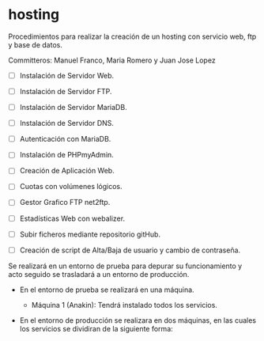 # hosting
Procedimientos para realizar la creación de un hosting con servicio web, ftp y base de datos.

Committeros: Manuel Franco, Maria Romero y Juan Jose Lopez

- [ ] Instalación de Servidor Web.
- [ ] Instalación de Servidor FTP.
- [ ] Instalación de Servidor MariaDB.
- [ ] Instalación de Servidor DNS.
- [ ] Autenticación con MariaDB.
- [ ] Instalación de PHPmyAdmin.
- [ ] Creación de Aplicación Web.
- [ ] Cuotas con volúmenes lógicos.
- [ ] Gestor Grafico FTP net2ftp.
- [ ] Estadísticas Web con webalizer.
- [ ] Subir ficheros mediante repositorio gitHub.
- [ ] Creación de script de Alta/Baja de usuario y cambio de contraseña.


Se realizará en un entorno de prueba para depurar su funcionamiento y acto seguido se trasladará a un entorno de producción.

- En el entorno de prueba se realizará en una máquina.

	- Máquina 1 (Anakin): Tendrá instalado todos los servicios.

- En el entorno de producción se realizara en dos máquinas, en las cuales los servicios se dividiran de la siguiente forma:


